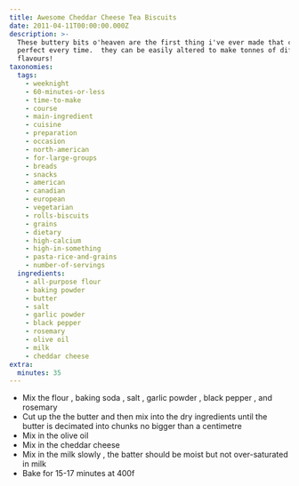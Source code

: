 ```yaml
---
title: Awesome Cheddar Cheese Tea Biscuits
date: 2011-04-11T00:00:00.000Z
description: >-
  These buttery bits o'heaven are the first thing i've ever made that come out
  perfect every time.  they can be easily altered to make tonnes of different
  flavours!
taxonomies:
  tags:
    - weeknight
    - 60-minutes-or-less
    - time-to-make
    - course
    - main-ingredient
    - cuisine
    - preparation
    - occasion
    - north-american
    - for-large-groups
    - breads
    - snacks
    - american
    - canadian
    - european
    - vegetarian
    - rolls-biscuits
    - grains
    - dietary
    - high-calcium
    - high-in-something
    - pasta-rice-and-grains
    - number-of-servings
  ingredients:
    - all-purpose flour
    - baking powder
    - butter
    - salt
    - garlic powder
    - black pepper
    - rosemary
    - olive oil
    - milk
    - cheddar cheese
extra:
  minutes: 35
---
```

 - Mix the flour , baking soda , salt , garlic powder , black pepper , and rosemary
 - Cut up the the butter and then mix into the dry ingredients until the butter is decimated into chunks no bigger than a centimetre
 - Mix in the olive oil
 - Mix in the cheddar cheese
 - Mix in the milk slowly , the batter should be moist but not over-saturated in milk
 - Bake for 15-17 minutes at 400f
